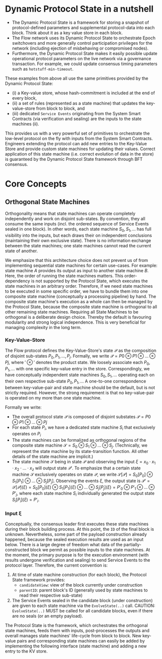 # Dynamic Protocol State in a nutshell

- The Dynamic Protocol State is a framework for storing a snapshot of protocol-defined parameters
  and supplemental protocol-data into each block. Think about it as a key value store in each block. 
- The Flow network uses its Dynamic Protocol State to orchestrate Epoch switchovers and more generally control participation privileges
  for the network (including ejection of misbehaving or compromised nodes).
- Furthermore, the Dynamic Protocol State makes it easily possible update operational protocol parameters on the live network via a governance transaction.
  For example, we could update consensus timing parameters such as `hotstuff-min-timeout`.

These examples from above all use the same primitives provided by the Dynamic Protocol State: 
 - (i) a Key-value store, whose hash-commitment is included at the end of every block,
 - (ii) a set of rules (represented as a state machine) that updates the key-value-store from block to block, and
 - (iii) dedicated `Service Events` originating from the System Smart Contracts (via verification and sealing) are the inputs to the state machines (ii).  

This provides us with a very powerful set of primitives to orchestrate the low-level protocol on the fly with inputs from the System Smart Contracts.
Engineers extending the protocol can add new entries to the Key-Value Store and provide custom state machines for updating their values.
Correct application of this state machine (i.e. correct evolution of data in the store) is guaranteed by the Dynamic Protocol State framework through BFT consensus. 


# Core Concepts

## Orthogonal State Machines

Orthogonality means that state machines can operate completely independently and work on disjoint
sub-states. By convention, they all consume the same inputs (incl. the ordered sequence of
Service Events sealed in one block). In other words, each state machine $S_0, S_1,\ldots$ has full visibility
into the inputs, but each draws their on independent conclusions (maintaining their own exclusive state).
There is no information exchange between the state machines; one state machines cannot read the current state
of another.

We emphasize that this architecture choice does not prevent us of from implementing sequential state
machines for certain use-cases. For example: state machine $A$ provides its output as input to another
state machine $B$. Here, the order of running the state machines matters. This order-dependency is not
supported by the Protocol State, which executes the state machines in an arbitrary order. Therefore,
if we need state machines to be executed in some specific order, we have to bundle them into one composite state
machine (conceptually a processing pipeline) by hand. The composite state machine's execution as a
whole can then be managed by the Protocol State, because the composite state machine is orthogonal
to all other remaining state machines.
Requiring all State Machines to be orthogonal is a deliberate design choice. Thereby the default is
favouring modularity and strong logical independence. This is very beneficial for managing complexity
in the long term.

### Key-Value-Store
The Flow protocol defines the Key-Value-Store's state $\mathcal{P}$ as the composition of disjoint sub-states
$P_0, P_1, \ldots, P_j$. Formally, we write $\mathcal{P} = P0 \otimes P1 \otimes \ldots \otimes Pj$, where $'\otimes'$ denotes the product state. We
loosely associate each $P_0, P_1,\ldots$ with one specific key-value entry in the store. Correspondingly,
we have conceptually independent state machines $S_0, S_1,\ldots$ operating each on their own respective
sub-state $P_0, P_1, \ldots$ A one-to-one correspondence between key-value-pair and state machine should be the
default, but is not strictly required. However, the strong requirement is that no key-value-pair is operated
on my more than one state machine.

Formally we write:
- The overall protocol state $\mathcal{P}$ is composed of disjoint substates  $\mathcal{P} = P0 \otimes P1 \otimes\ldots\otimes Pj$
- For each state $P_i$, we have a dedicated state machine $S_i$ that exclusively operates on $P_i$
- The state machines can be formalized as orthogonal regions of the composite state machine
  $\mathcal{S} = S_0 \otimes S_1 \otimes \ldots \otimes S_j$. (Technically, we represent the state machine by its state-transition
  function. All other details of the state machine are implicit.)
- The state machine $\mathcal{S}$ being in state $\mathcal{P}$ and observing the input $\xi = x_0\cdot x_1 \cdot x_2 \cdot\ldots\cdot x_z$ will output
  state $\mathcal{P}'$. To emphasize that a certain state machine 𝒮 exclusively operates on state $\mathcal{P}$, we write
  $\mathcal{S}[\mathcal{P}] = S_0[P_0] \otimes S_1[P_1] \otimes\ldots\otimes S_j[P_j]$.
  Observing the events $\xi$, the output state is
  $\mathcal{P}' = \mathcal{S}[\mathcal{P}] (\xi) = S_0 [P_0] (\xi) \otimes S_1 [P_1] (\xi) \otimes\ldots\otimes S_j [P_j] (\xi) = P'_0 \otimes P'_1 \otimes\ldots\otimes P'_j$,
  where each state machine $S_i$ individually generated the output state $S_i [P_i] (\xi) = P'_i$.

### Input ξ
Conceptually, the consensus leader first executes these state machines during their block building
process. At this point, the `ID` of the final block is unknown. Nevertheless, some part of the payload
construction already happened, because the sealed execution results are used as an input below.
There is a large degree of freedom what data of the partially-constructed block we permit as possible inputs to the state
machines. At the moment, the primary purpose is for the execution environment (with results undergone
verification and sealing) to send Service Events to the protocol layer. Therefore, the current
convention is:
1. At time of state machine construction (for each block), the Protocol State framework provides:
   - `candidateView`: view of the block currently under construction
   - `parentID`: parent block's ID (generally used by state machines to read their respective sub-state)
2. The Service Events sealed in the candidate block (under construction)
   are given to each state machine via the `EvolveState(..)` call.
   CAUTION: `EvolveState(..)` MUST be called for all candidate blocks, even if there are no seals
   (or an empty payload).

The Protocol State is the framework, which orchestrates the orthogonal state machines,
feeds them with inputs, post-processes the outputs and overall manages state machines' life-cycle
from block to block. New key-value pairs and corresponding state machines can easily be added
by implementing the following interface (state machine) and adding a new entry to the KV store.
